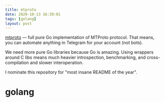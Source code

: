```yaml
---
title: mtproto
date: 2020-10-13 16:39:01
tags: [golang]
layout: post
---
```


[mtproto](https://github.com/xelaj/mtproto) — full pure Go implementation of MTProto protocol. That means, you can automate anything in Telegram for your account (not bots).

We need more pure Go libraries because Go is amazing. Using wrappers around C libs means much heavier introspection, benchmarking, and cross-compilation and slower interoperation.

I nominate this repository for "most insane README of the year".

# golang
